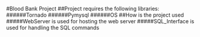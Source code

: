 #Blood Bank Project
##Project requires the following libraries:
######Tornado 
######Pymysql
######OS 
##How is the project used 
#####WebServer is used for hosting the web server 
#####SQL_Interface is used for handling the SQL commands
##